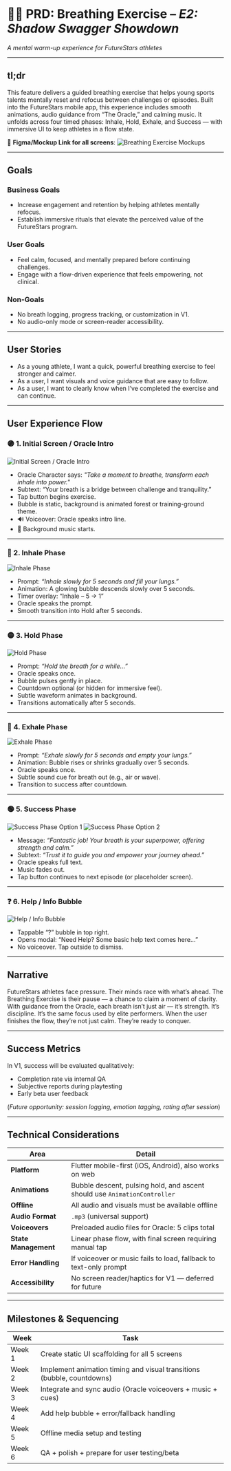 # 🧘‍♂️ PRD: Breathing Exercise – *E2: Shadow Swagger Showdown*
*A mental warm-up experience for FutureStars athletes*

---

## tl;dr

This feature delivers a guided breathing exercise that helps young sports talents mentally reset and refocus between challenges or episodes. Built into the FutureStars mobile app, this experience includes smooth animations, audio guidance from “The Oracle,” and calming music. It unfolds across four timed phases: Inhale, Hold, Exhale, and Success — with immersive UI to keep athletes in a flow state.

🔗 **Figma/Mockup Link for all screens**: ![Breathing Exercise Mockups](../images/Breathing%20Exercise%201.21.png)

---

## Goals

### Business Goals
- Increase engagement and retention by helping athletes mentally refocus.
- Establish immersive rituals that elevate the perceived value of the FutureStars program.

### User Goals
- Feel calm, focused, and mentally prepared before continuing challenges.
- Engage with a flow-driven experience that feels empowering, not clinical.

### Non-Goals
- No breath logging, progress tracking, or customization in V1.
- No audio-only mode or screen-reader accessibility.

---

## User Stories
- As a young athlete, I want a quick, powerful breathing exercise to feel stronger and calmer.
- As a user, I want visuals and voice guidance that are easy to follow.
- As a user, I want to clearly know when I’ve completed the exercise and can continue.

---

## User Experience Flow

### 🟣 1. Initial Screen / Oracle Intro
![Initial Screen / Oracle Intro](../images/intro.png)

- Oracle Character says: *"Take a moment to breathe, transform each inhale into power."*
- Subtext: “Your breath is a bridge between challenge and tranquility.”
- Tap button begins exercise.
- Bubble is static, background is animated forest or training-ground theme.
- 🔊 Voiceover: Oracle speaks intro line.
- 🎵 Background music starts.

---

### 🔵 2. Inhale Phase
![Inhale Phase](../images/inhale.png)

- Prompt: *“Inhale slowly for 5 seconds and fill your lungs.”*
- Animation: A glowing bubble descends slowly over 5 seconds.
- Timer overlay: “Inhale – 5 → 1”
- Oracle speaks the prompt.
- Smooth transition into Hold after 5 seconds.

---

### 🟡 3. Hold Phase
![Hold Phase](../images/hold.png)

- Prompt: *“Hold the breath for a while…”*
- Oracle speaks once.
- Bubble pulses gently in place.
- Countdown optional (or hidden for immersive feel).
- Subtle waveform animates in background.
- Transitions automatically after 5 seconds.

---

### 🔴 4. Exhale Phase
![Exhale Phase](../images/exhale.png)

- Prompt: *“Exhale slowly for 5 seconds and empty your lungs.”*
- Animation: Bubble rises or shrinks gradually over 5 seconds.
- Oracle speaks once.
- Subtle sound cue for breath out (e.g., air or wave).
- Transition to success after countdown.

---

### 🟢 5. Success Phase
![Success Phase Option 1](../images/success1.png)
![Success Phase Option 2](../images/success2.png)

- Message: *“Fantastic job! Your breath is your superpower, offering strength and calm.”*
- Subtext: *“Trust it to guide you and empower your journey ahead.”*
- Oracle speaks full text.
- Music fades out.
- Tap button continues to next episode (or placeholder screen).

---

### ❓ 6. Help / Info Bubble
![Help / Info Bubble](../images/help.png)

- Tappable “?” bubble in top right.
- Opens modal: “Need Help? Some basic help text comes here...”
- No voiceover. Tap outside to dismiss.

---

## Narrative

FutureStars athletes face pressure. Their minds race with what’s ahead. The Breathing Exercise is their pause — a chance to claim a moment of clarity. With guidance from the Oracle, each breath isn’t just air — it’s strength. It’s discipline. It’s the same focus used by elite performers. When the user finishes the flow, they’re not just calm. They’re ready to conquer.

---

## Success Metrics

In V1, success will be evaluated qualitatively:
- Completion rate via internal QA
- Subjective reports during playtesting
- Early beta user feedback

(*Future opportunity: session logging, emotion tagging, rating after session*)

---

## Technical Considerations

| Area | Detail |
|------|--------|
| **Platform** | Flutter mobile-first (iOS, Android), also works on web |
| **Animations** | Bubble descent, pulsing hold, and ascent should use `AnimationController` |
| **Offline** | All audio and visuals must be available offline |
| **Audio Format** | `.mp3` (universal support) |
| **Voiceovers** | Preloaded audio files for Oracle: 5 clips total |
| **State Management** | Linear phase flow, with final screen requiring manual tap |
| **Error Handling** | If voiceover or music fails to load, fallback to text-only prompt |
| **Accessibility** | No screen reader/haptics for V1 — deferred for future |

---

## Milestones & Sequencing

| Week | Task |
|------|------|
| Week 1 | Create static UI scaffolding for all 5 screens |
| Week 2 | Implement animation timing and visual transitions (bubble, countdowns) |
| Week 3 | Integrate and sync audio (Oracle voiceovers + music + cues) |
| Week 4 | Add help bubble + error/fallback handling |
| Week 5 | Offline media setup and testing |
| Week 6 | QA + polish + prepare for user testing/beta |
